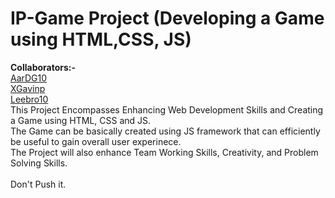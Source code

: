 # IP-Game Project (Developing a Game using HTML,CSS, JS)
<b>Collaborators:-</b> <br>[AarDG10](https://github.com/AarDG10) <br> [XGavinp](https://github.com/XGavinp) <br> [Leebro10](https://github.com/Leebro10) 
<br>This Project Encompasses Enhancing Web Development Skills and Creating a Game using HTML, CSS and JS. <br>
The Game can be basically created using JS framework that can efficiently be useful to gain overall user experinece. <br> 
The Project will also enhance Team Working Skills, Creativity, and Problem Solving Skills.<br> <br>
Don't Push it. <br>

